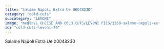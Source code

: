 ```yaml
---
title: "Salame Napoli Extra Ue 00048230"
category: "cold-cuts"
subcategory: "LEVONI"
image: "media/1 CHEESE AND COLD CUTS/LEVONI PICS/1359-salame-napoli-extra-ue-00048230.jpg"
id: "cold-cuts-levoni-70"
---
```


Salame Napoli Extra Ue 00048230
